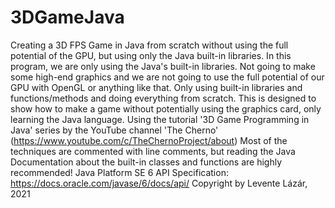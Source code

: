 # 3DGameJava
Creating a 3D FPS Game in Java from scratch without using the full potential of the GPU, but using only the Java built-in libraries.
In this program, we are only using the Java's built-in libraries. Not going to make some high-end graphics and we are not going to use
the full potential of our GPU with OpenGL or anything like that. Only using built-in libraries and functions/methods and doing everything from scratch.
This is designed to show how to make a game without potentially using the graphics card, only learning the Java language.
Using the tutorial '3D Game Programming in Java' series by the YouTube channel 'The Cherno' (https://www.youtube.com/c/TheChernoProject/about)
Most of the techniques are commented with line comments, but reading the Java Documentation about the built-in classes and functions are highly recommended!
Java Platform SE 6 API Specification: https://docs.oracle.com/javase/6/docs/api/
Copyright by Levente Lázár, 2021
